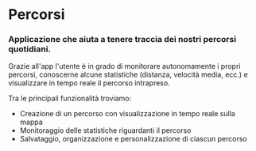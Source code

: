 # Percorsi

### Applicazione che aiuta a tenere traccia dei nostri percorsi quotidiani.

Grazie all'app l'utente è in grado di monitorare autonomamente i propri percorsi, conoscerne alcune statistiche (distanza, velocità media, ecc.) e visualizzare in tempo reale il percorso intrapreso. 

Tra le principali funzionalità troviamo: 
- Creazione di un percorso con visualizzazione in tempo reale sulla mappa
- Monitoraggio delle statistiche riguardanti il percorso
- Salvataggio, organizzazione e personalizzazione di ciascun percorso
